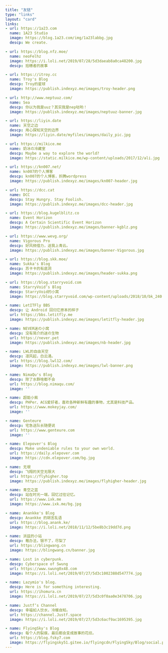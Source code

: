 ```yaml
---
title: "友链"
type: "links"
layout: "card"
links:
- url: https://1a23.com
  name: 1A23 Studio
  image: https://blog.1a23.com/img/1a23labbg.jpg
  descp: We create.

- url: https://blog.nfz.moe/
  name: neoFelhz
  image: https://i.loli.net/2019/07/28/5d3daeab8a0ca48200.jpg
  descp: 拾穗者的故事

- url: https://itroy.cc
  name: Troy's Blog
  descp: Troy的星球
  image: https://publish.indexyz.me/images/troy-header.png

- url: http://www.neptuuz.com/
  name: Sea
  descp: 你以为我是uuz？其实我是nep哒哟！
  image: https://publish.indexyz.me/images/neptuuz-banner.jpg

- url: https://liyin.date
  name: 天空之边
  descp: 用心探知天空的边界
  image: https://liyin.date/myfiles/images/daily_pic.jpg

- url: https://milkice.me
  name: 奶冰の冷藏室
  descp: Maybe a way to explore the world?
  image: https://static.milkice.me/wp-content/uploads/2017/12/ali.jpg

- url: https://kn007.net/
  name: kn007的个人博客
  descp: kn007的个人博客，折腾wordpress
  image: https://publish.indexyz.me/images/kn007-header.jpg

- url: https://dcc.cat
  name: DCC
  descp: Stay Hungry. Stay Foolish.
  image: https://publish.indexyz.me/images/dcc-header.jpg

- url: https://blog.kugelblitz.co
  name: Event Horizon
  descp: A Certain Scientific Event Horizon
  image: https://publish.indexyz.me/images/banner-kgblz.png

- url: https://www.wevg.org/
  name: Vigorous Pro
  descp: 好风频借力，送我上青云。
  image: https://publish.indexyz.me/images/banner-Vigorous.jpg

- url: https://blog.skk.moe/
  name: Sukka's Blog
  descp: 苏卡卡的有底洞
  image: https://publish.indexyz.me/images/header-sukka.png

- url: https://blog.starryvoid.com
  name: StarryVoid’s Blog
  descp: StarryVoid的小窝
  image: https://blog.starryvoid.com/wp-content/uploads/2018/10/bk_240.jpg

- name: LetITFly BBS
  descp: 让 Android 回归它原本的样子
  url: https://bbs.letitfly.me
  image: https://publish.indexyz.me/images/letitfly-header.jpg

- name: NEVER迷の小窝
  descp: 没有简介的迷の生物
  url: https://never.pet
  image: https://publish.indexyz.me/images/nb-header.jpg

- name: LWL的自由天空
  descp: 凛风起，白云涌。
  url: https://blog.lwl12.com/
  image: https://publish.indexyz.me/images/lwl-banner.png

- name: NimaQu's Blog
  descp: 除了水群啥都不会
  url: https://blog.nimaqu.com/
  image: ''

- name: 超能小紫
  descp: PHPer、ACG爱好者，喜欢各种新鲜有趣的事物，尤其是科技产品。
  url: https://www.mokeyjay.com/
  image: ''

- name: Genteure
  descp: 宅急送队长随便说
  url: https://www.genteure.com
  image: ''

- name: Elepover's Blog
  descp: Make undeniable rules to your own world.
  url: https://daily.elepover.com
  image: https://cdn.elepover.com/bg.jpg

- name: 无垠
  descp: 飞翔的天空无限大
  url: https://flyhigher.top
  image: https://publish.indexyz.me/images/flyhigher-header.jpg

- name: 青空之蓝
  descp: 站在时光一端，回忆过往记忆。
  url: https://www.ixk.me
  image: https://www.ixk.me/bg.jpg

- name: Anankke's Blog
  descp: Anankke 的胡言乱语
  url: https://blog.anank.ke/
  image: https://i.loli.net/2018/11/12/5be8b3c19dd7d.png

- name: 派兹的小站
  descp: 莓办法，银不了，尽梨了
  url: https://blingwang.cn
  image: https://blingwang.cn/banner.jpg

- name: Lost in cyberpunk.
  descp: Cyberspace of Swung
  url: https://www.swung0x48.com
  image: https://i.loli.net/2019/07/27/5d3c1002388d547774.jpg

- name: Lazymio's blog.
  descp: Here is for something interesting.
  url: https://ihomura.cn
  image: https://i.loli.net/2019/07/27/5d3c0f0aa0e3478706.jpg

- name: Justf‘s Channel
  descp: 幸福如人饮水，冷暖自知。
  url: https://channel.Justf.space
  image: https://i.loli.net/2019/07/27/5d3c6acf9ac1695395.jpg

- name: FlyingSky's Blog
  descp: 每个人的裂痕，最后都会变成故事的花纹。
  url: https://blog.fsky7.com
  image: https://flyingsky51.gitee.io/flyingcdn/FlyingSky/Blog/social.png
---
```

